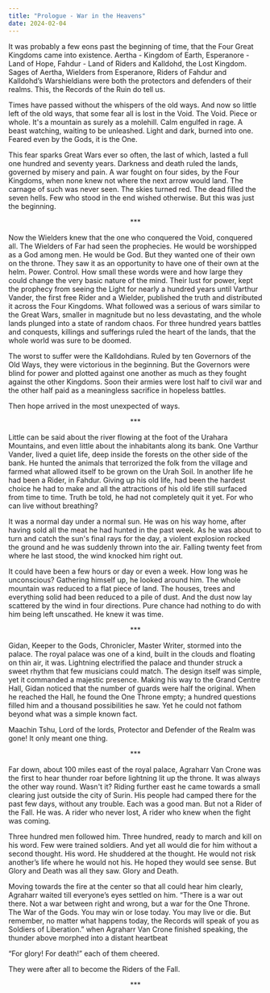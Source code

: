 ```yaml
---
title: "Prologue - War in the Heavens"
date: 2024-02-04
---
```


It was probably a few eons past the beginning of time, that the Four Great Kingdoms came into existence. Aertha - Kingdom of Earth, Esperanore - Land of Hope, Fahdur - Land of Riders and Kalldohd, the Lost Kingdom. Sages of Aertha, Wielders from Esperanore, Riders of Fahdur and Kalldohd’s Warshieldians were both the protectors and defenders of their realms. This, the Records of the Ruin do tell us.

Times have passed without the whispers of the old ways. And now so little left of the old ways, that some fear all is lost in the Void. The Void. Piece or whole. It's a mountain as surely as a molehill. Calm engulfed in rage. A beast watching, waiting to be unleashed. Light and dark, burned into one. Feared even by the Gods, it is the One.

This fear sparks Great Wars ever so often, the last of which, lasted a full one hundred and seventy years. Darkness and death ruled the lands, governed by misery and pain. A war fought on four sides, by the Four Kingdoms, when none knew not where the next arrow would land. The carnage of such was never seen. The skies turned red. The dead filled the seven hells. Few who stood in the end wished otherwise. But this was just the beginning.

<center>***</center>

Now the Wielders knew that the one who conquered the Void, conquered all. The Wielders of Far had seen the prophecies. He would be worshipped as a God among men. He would be God. But they wanted one of their own on the throne. They saw it as an opportunity to have one of their own at the helm. Power. Control. How small these words were and how large they could change the very basic nature of the mind. Their lust for power, kept the prophecy from seeing the Light for nearly a hundred years until Varthur Vander, the first free Rider and a Wielder, published the truth and distributed it across the Four Kingdoms. What followed was a serious of wars similar to the Great Wars, smaller in magnitude but no less devastating, and the whole lands plunged into a state of random chaos. For three hundred years battles and conquests, killings and sufferings ruled the heart of the lands, that the whole world was sure to be doomed.

The worst to suffer were the Kalldohdians. Ruled by ten Governors of the Old Ways, they were victorious in the beginning. But the Governors were blind for power and plotted against one another as much as they fought against the other Kingdoms. Soon their armies were lost half to civil war and the other half paid as a meaningless sacrifice in hopeless battles. 

Then hope arrived in the most unexpected of ways.

<center>***</center>  

Little can be said about the river flowing at the foot of the Urahara Mountains, and even little about the inhabitants along its bank. One Varthur Vander, lived a quiet life, deep inside the forests on the other side of the bank. He hunted the animals that terrorized the folk from the village and farmed what allowed itself to be grown on the Urah Soil. In another life he had been a Rider, in Fahdur. Giving up his old life, had been the hardest choice he had to make and all the attractions of his old life still surfaced from time to time. Truth be told, he had not completely quit it yet. For who can live without breathing?

It was a normal day under a normal sun. He was on his way home, after having sold all the meat he had hunted in the past week. As he was about to turn and catch the sun's final rays for the day, a violent explosion rocked the ground and he was suddenly thrown into the air. Falling twenty feet from where he last stood, the wind knocked him right out.

It could have been a few hours or day or even a week. How long was he unconscious? Gathering himself up, he looked around him. The whole mountain was reduced to a flat piece of land. The houses, trees and everything solid had been reduced to a pile of dust. And the dust now lay scattered by the wind in four directions. Pure chance had nothing to do with him being left unscathed. He knew it was time.

<center>***</center>

Gidan, Keeper to the Gods, Chronicler, Master Writer, stormed into the palace. The royal palace was one of a kind, built in the clouds and floating on thin air, it was. Lightning electrified the palace and thunder struck a sweet rhythm that few musicians could match. The design itself was simple, yet it commanded a majestic presence. Making his way to the Grand Centre Hall, Gidan noticed that the number of guards were half the original. When he reached the Hall, he found the One Throne empty; a hundred questions filled him and a thousand possibilities he saw. Yet he could not fathom beyond what was a simple known fact. 

Maachin Tshu, Lord of the lords, Protector and Defender of the Realm was gone! It only meant one thing.

<center>***</center>

Far down, about 100 miles east of the royal palace, Agraharr Van Crone was the first to hear thunder roar before lightning lit up the throne. It was always the other way round. Wasn't it? Riding further east he came towards a small clearing just outside the city of Surin. His people had camped there for the past few days, without any trouble. Each was a good man. But not a Rider of the Fall. He was. A rider who never lost, A rider who knew when the fight was coming.

Three hundred men followed him. Three hundred, ready to march and kill on his word. Few were trained soldiers. And yet all would die for him without a second thought. His word. He shuddered at the thought. He would not risk another’s life where he would not his. He hoped they would see sense. But Glory and Death was all they saw. Glory and Death.

Moving towards the fire at the center so that all could hear him clearly, Agraharr waited till everyone’s eyes settled on him. “There is a war out there. Not a war between right and wrong, but a war for the One Throne. The War of the Gods. You may win or lose today. You may live or die. But remember, no matter what happens today, the Records will speak of you as Soldiers of Liberation.” when Agraharr Van Crone finished speaking, the thunder above morphed into a distant heartbeat

“For glory! For death!” each of them cheered. 

They were after all to become the Riders of the Fall.
<center>***</center>
